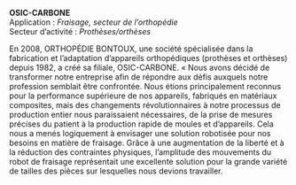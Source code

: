 **OSIC-CARBONE**
<br />Application : *Fraisage, secteur de l’orthopédie*
<br />Secteur d’activité : *Prothèses/orthèses*

En 2008, ORTHOPÉDIE BONTOUX, une société spécialisée dans la fabrication et l’adaptation d’appareils orthopédiques (prothèses et orthèses) depuis 1982, a créé sa filiale, OSIC-CARBONE. « Nous avons décidé de transformer notre entreprise afin de répondre aux défis auxquels notre profession semblait être confrontée. Nous étions principalement reconnus pour la performance supérieure de nos appareils, fabriqués en matériaux composites, mais des changements révolutionnaires à notre processus de production entier nous paraissaient nécessaires, de la prise de mesures précises du patient à la production rapide de moules et d’appareils. Cela nous a menés logiquement à envisager une solution robotisée pour nos besoins en matière de fraisage. Grâce à une augmentation de la liberté et à la réduction des contraintes physiques, l’amplitude des mouvements du robot de fraisage représentait une excellente solution pour la grande variété de tailles des pièces sur lesquelles nous devions travailler.